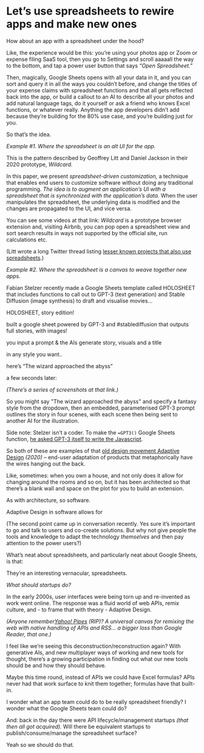 # Let’s use spreadsheets to rewire apps and make new ones

How about an app with a spreadsheet under the hood?

Like, the experience would be this: you’re using your photos app or Zoom or
expense filing SaaS tool, then you go to Settings and scroll aaaaall the way
to the bottom, and tap a power user button that says _“Open Spreadsheet.”_

Then, magically, Google Sheets opens with all your data in it, and you can
sort and query it in all the ways you couldn’t before, and change the titles
of your expense claims with spreadsheet functions and that all gets reflected
back into the app, or build a callout to an AI to describe all your photos and
add natural language tags, do it yourself or ask a friend who knows Excel
functions, or whatever really. Anything the app developers didn’t add because
they’re building for the 80% use case, and you’re building just for you.

So that’s the idea.

_Example #1. Where the spreadsheet is an alt UI for the app._

This is the pattern described by Geoffrey Litt and Daniel Jackson in their
2020 prototype, _Wildcard._

In this paper, we present _spreadsheet-driven customization,_ a technique that
enables end users to customize software without doing any traditional
programming. _The idea is to augment an application’s UI with a spreadsheet
that is synchronized with the application’s data._ When the user manipulates
the spreadsheet, the underlying data is modified and the changes are
propagated to the UI, and vice versa.

You can see some videos at that link: _Wildcard_ is a prototype browser
extension and, visiting Airbnb, you can pop open a spreadsheet view and sort
search results in ways not supported by the official site, run calculations
etc.

(Litt wrote a long Twitter thread listing [lesser known projects that also use
spreadsheets](https://twitter.com/geoffreylitt/status/1589656517157920769).)

_Example #2. Where the spreadsheet is a canvas to weave together new apps._

Fabian Stelzer recently made a Google Sheets template called HOLOSHEET that
includes functions to call out to GPT-3 (text generation) and Stable Diffusion
(image synthesis) to draft and visualise movies…

HOLOSHEET, story edition!

built a google sheet powered by GPT-3 and #stablediffusion that outputs full
stories, with images!

you input a prompt & the AIs generate story, visuals and a title

in any style you want..

here’s “The wizard approached the abyss”

a few seconds later:

_(There’s a series of screenshots at that link.)_

So you might say "The wizard approached the abyss" and specify a fantasy style
from the dropdown, then an embedded, parameterised GPT-3 prompt outlines the
story in four scenes, with each scene then being sent to another AI for the
illustration.

Side note: Stelzer isn’t a coder. To make the `=GPT3()` Google Sheets
function, [he asked GPT-3 itself to write the
Javascript](https://twitter.com/fabianstelzer/status/1572571003804614657).

So both of these are examples of that [old design movement Adaptive
Design](/home/2020/08/26/adaptive_design) _(2020)_ – end-user adaptation of
products that metaphorically have the wires hanging out the back.

Like, sometimes: when you own a house, and not only does it allow for changing
around the rooms and so on, but it has been architected so that there’s a
blank wall and space on the plot for you to build an extension.

As with architecture, so software.

Adaptive Design in software allows for

(The second point came up in conversation recently. Yes sure it’s important to
go and talk to users and co-create solutions. But why not give people the
tools and knowledge to adapt the technology _themselves_ and then pay
attention to the power users?)

What’s neat about spreadsheets, and particularly neat about Google Sheets, is
that:

They’re an interesting vernacular, spreadsheets.

_What should startups do?_

In the early 2000s, user interfaces were being torn up and re-invented as work
went online. The response was a fluid world of web APIs, remix culture, and -
to frame that with theory - Adaptive Design.

_(Anyone remember[Yahoo! Pipes](https://en.wikipedia.org/wiki/Yahoo!_Pipes)
(RIP)? A universal canvas for remixing the web with native handling of APIs
and RSS… a bigger loss than Google Reader, that one.)_

I feel like we’re seeing this deconstruction/reconstruction again? With
generative AIs, and new multiplayer ways of working and new tools for thought,
there’s a growing participation in finding out what our new tools should be
and how they should behave.

Maybe this time round, instead of APIs we could have Excel formulas? APIs
never had that work surface to knit them together; formulas have that built-
in.

I wonder what an app team could do to be really spreadsheet friendly? I wonder
what the Google Sheets team could do?

And: back in the day there were API lifecycle/management startups _(that then
all got acquired)._ Will there be equivalent startups to
publish/consume/manage the spreadsheet surface?

Yeah so we should do that.
